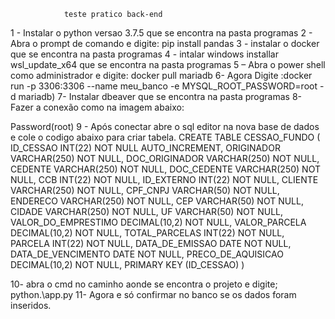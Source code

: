 				teste pratico back-end 
 
1 - Instalar o python versao 3.7.5 que se encontra na pasta programas
2 - Abra o prompt de comando e digite: pip install pandas 
3 - instalar o docker que se encontra na pasta programas
4 - intalar windows installar wsl_update_x64 que se encontra na pasta programas
5 – Abra o power shell como administrador e digite:  docker pull mariadb
6- Agora Digite :docker run -p 3306:3306 --name meu_banco -e MYSQL_ROOT_PASSWORD=root -d mariadb)
7- Instalar dbeaver que se encontra na pasta programas
8- Fazer a conexão como na imagem abaixo:
  
Password(root)
9 - Após conectar abre o sql editor na nova base de dados e cole o codigo abaixo para criar tabela.
CREATE TABLE CESSAO_FUNDO (
  ID_CESSAO INT(22) NOT NULL AUTO_INCREMENT,
  ORIGINADOR VARCHAR(250) NOT NULL,
  DOC_ORIGINADOR VARCHAR(250) NOT NULL,
  CEDENTE VARCHAR(250) NOT NULL,
  DOC_CEDENTE VARCHAR(250) NOT NULL,
  CCB INT(22) NOT NULL,
  ID_EXTERNO INT(22) NOT NULL,
  CLIENTE VARCHAR(250) NOT NULL,
  CPF_CNPJ VARCHAR(50) NOT NULL,
  ENDERECO VARCHAR(250) NOT NULL,
  CEP VARCHAR(50) NOT NULL,
  CIDADE VARCHAR(250) NOT NULL,
  UF VARCHAR(50) NOT NULL,
  VALOR_DO_EMPRESTIMO DECIMAL(10,2) NOT NULL,
  VALOR_PARCELA DECIMAL(10,2) NOT NULL,
  TOTAL_PARCELAS INT(22) NOT NULL,
  PARCELA INT(22) NOT NULL,
  DATA_DE_EMISSAO DATE NOT NULL,
  DATA_DE_VENCIMENTO DATE NOT NULL,
  PRECO_DE_AQUISICAO DECIMAL(10,2) NOT NULL,
  PRIMARY KEY (ID_CESSAO)
)



10- abra o cmd no caminho aonde se encontra o projeto e digite; python.\app.py
11- Agora e só confirmar no banco se os dados foram inseridos.